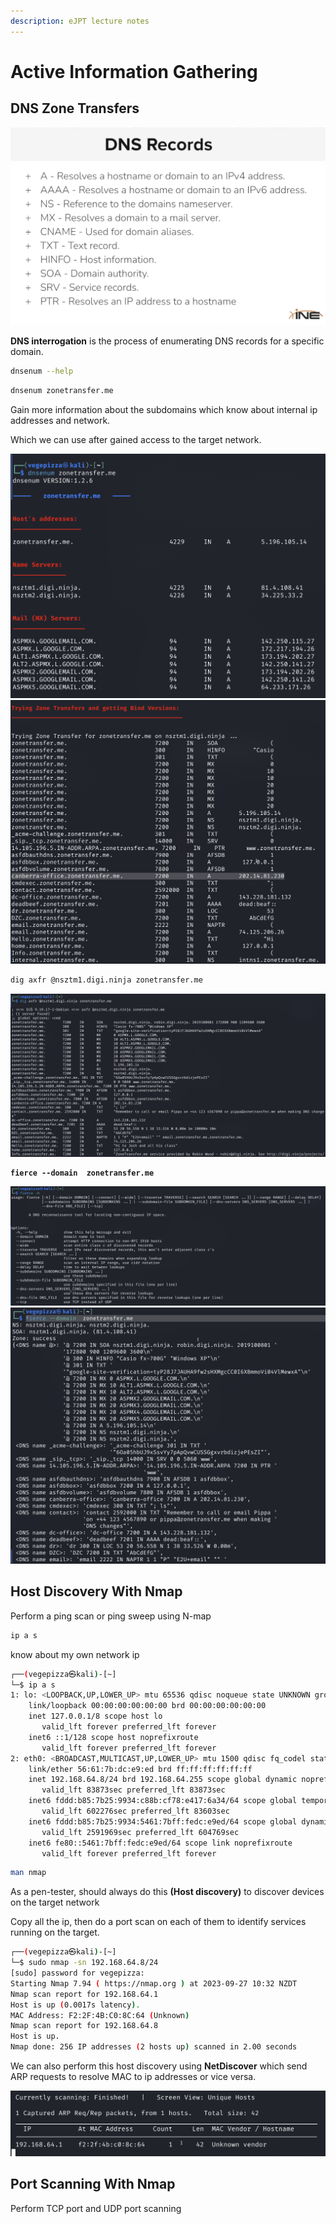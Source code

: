 ```yaml
---
description: eJPT lecture notes
---
```


# Active Information Gathering

## DNS Zone Transfers

![](<.gitbook/assets/image (17).png>)

**DNS interrogation** is the process of enumerating DNS records for a specific domain.

```bash
dnsenum --help
```

```bash
dnsenum zonetransfer.me
```

Gain more information about the subdomains which know about internal ip addresses and network.

Which we can use after gained access to the target network.&#x20;

![](<.gitbook/assets/image (9).png>)![](<.gitbook/assets/image (10).png>)

```bash
dig axfr @nsztm1.digi.ninja zonetransfer.me
```

![](<.gitbook/assets/image (11).png>)

<pre class="language-bash"><code class="lang-bash"><strong>fierce --domain  zonetransfer.me
</strong></code></pre>

![](<.gitbook/assets/image (12).png>)![](<.gitbook/assets/image (13).png>)

## Host Discovery With Nmap

Perform a ping scan or ping sweep using N-map

```bash
ip a s
```

know about my own network ip

```bash
┌──(vegepizza㉿kali)-[~]
└─$ ip a s  
1: lo: <LOOPBACK,UP,LOWER_UP> mtu 65536 qdisc noqueue state UNKNOWN group default qlen 1000
    link/loopback 00:00:00:00:00:00 brd 00:00:00:00:00:00
    inet 127.0.0.1/8 scope host lo
       valid_lft forever preferred_lft forever
    inet6 ::1/128 scope host noprefixroute 
       valid_lft forever preferred_lft forever
2: eth0: <BROADCAST,MULTICAST,UP,LOWER_UP> mtu 1500 qdisc fq_codel state UP group default qlen 1000
    link/ether 56:61:7b:dc:e9:ed brd ff:ff:ff:ff:ff:ff
    inet 192.168.64.8/24 brd 192.168.64.255 scope global dynamic noprefixroute eth0
       valid_lft 83873sec preferred_lft 83873sec
    inet6 fddd:b85:7b25:9934:c88b:cf78:e417:6a34/64 scope global temporary dynamic 
       valid_lft 602276sec preferred_lft 83603sec
    inet6 fddd:b85:7b25:9934:5461:7bff:fedc:e9ed/64 scope global dynamic mngtmpaddr noprefixroute 
       valid_lft 2591969sec preferred_lft 604769sec
    inet6 fe80::5461:7bff:fedc:e9ed/64 scope link noprefixroute 
       valid_lft forever preferred_lft forever
```

```bash
man nmap
```

As a pen-tester, should always do this **(Host discovery)** to discover devices on the target network

Copy all the ip, then do a port scan on each of them to identify services running on the target.

```bash
┌──(vegepizza㉿kali)-[~]
└─$ sudo nmap -sn 192.168.64.8/24
[sudo] password for vegepizza: 
Starting Nmap 7.94 ( https://nmap.org ) at 2023-09-27 10:32 NZDT
Nmap scan report for 192.168.64.1
Host is up (0.0017s latency).
MAC Address: F2:2F:4B:C0:8C:64 (Unknown)
Nmap scan report for 192.168.64.8
Host is up.
Nmap done: 256 IP addresses (2 hosts up) scanned in 2.00 seconds
```

We can also perform this host discovery using **NetDiscover** which send ARP requests to resolve MAC to ip addresses or vice versa.

![](<.gitbook/assets/image (16).png>)

## Port Scanning With Nmap

Perform TCP port and UDP port scanning
